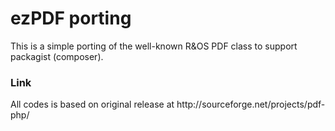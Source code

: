 ezPDF porting
=========

This is a simple porting of the well-known R&amp;OS PDF class to support packagist (composer).

<h3>Link</h3>
All codes is based on original release at http://sourceforge.net/projects/pdf-php/
